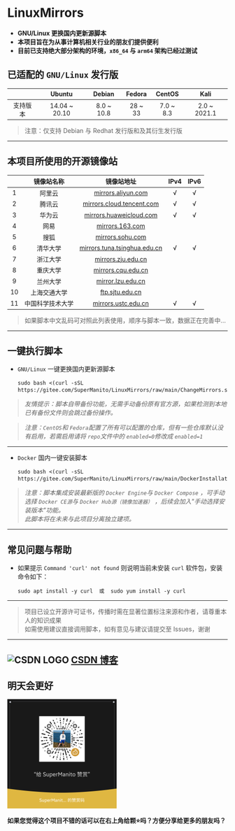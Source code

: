 # LinuxMirrors
- __GNU/Linux 更换国内更新源脚本__
- __本项目旨在为从事计算机相关行业的朋友们提供便利__
- __目前已支持绝大部分架构的环境，`x86_64` 与 `arm64` 架构已经过测试__

## 已适配的 `GNU/Linux` 发行版
|             | Ubuntu |  Debian  |  Fedora  |  CentOS  |  Kali  |
| :------:    | :-----------: | :-----------: | :-----------: | :-----------: | :-----------: |
| 支持版本     | 14.04 ~ 20.10 | 8.0 ~ 10.8 | 28 ~ 33 | 7.0 ~ 8.3 | 2.0 ~ 2021.1  |
> 注意：仅支持 Debian 与 Redhat 发行版和及其衍生发行版

***

## 本项目所使用的开源镜像站
| | 镜像站名称 | 镜像站地址 | IPv4 | IPv6 |
| :------: | :------: | :------: | :------: | :------: |
| 1 | 阿里云 | [mirrors.aliyun.com](https://developer.aliyun.com/special/mirrors/notice) | √ | √ |
| 2 | 腾讯云 | [mirrors.cloud.tencent.com](https://mirrors.cloud.tencent.com) | √ | √ |
| 3 | 华为云 | [mirrors.huaweicloud.com](https://mirrors.huaweicloud.com) | √ | √ |
| 4 | 网易 | [mirrors.163.com](https://mirrors.163.com) |  |  |
| 5 | 搜狐 | [mirrors.sohu.com](https://mirrors.sohu.com) |  |  |
| 6 | 清华大学 | [mirrors.tuna.tsinghua.edu.cn](https://mirrors.tuna.tsinghua.edu.cn) | √ | √ |
| 7 | 浙江大学 | [mirrors.zju.edu.cn](https://mirrors.zju.edu.cn) |  |  |
| 8 | 重庆大学 | [mirrors.cqu.edu.cn](https://mirrors.cqu.edu.cn) |  |  |
| 9 | 兰州大学 | [mirror.lzu.edu.cn](https://mirror.lzu.edu.cn) |  |  |
| 10 | 上海交通大学 | [ftp.sjtu.edu.cn](https://ftp.sjtu.edu.cn) |  |  |
| 11 | 中国科学技术大学 | [mirrors.ustc.edu.cn](https://mirrors.ustc.edu.cn) | √ | √ |
> 如果脚本中文乱码可对照此列表使用，顺序与脚本一致，数据正在完善中...

***

## 一键执行脚本

- `GNU/Linux` 一键更换国内更新源脚本

      sudo bash <(curl -sSL https://gitee.com/SuperManito/LinuxMirrors/raw/main/ChangeMirrors.sh)
> _友情提示：脚本自带备份功能，无需手动备份原有官方源，如果检测到本地已有备份文件则会跳过备份操作。_

> _注意：`CentOS`和 `Fedora`配置了所有可以配置的仓库，但有一些仓库默认没有启用，若需启用请将 `repo`文件中的 `enabled=0`修改成 `enabled=1`_

***

- `Docker` 国内一键安装脚本

      sudo bash <(curl -sSL https://gitee.com/SuperManito/LinuxMirrors/raw/main/DockerInstallation.sh)
> _注意：脚本集成安装最新版的 `Docker Engine`与 `Docker Compose` ，可手动选择 `Docker CE源`与 `Docker Hub源（镜像加速器）` ，后续会加入"手动选择安装版本"功能。_\
> _此脚本将在未来与此项目分离独立建项。_

***

## 常见问题与帮助
- 如果提示 `Command 'curl' not found` 则说明当前未安装 `curl` 软件包，安装命令如下：

      sudo apt install -y curl  或  sudo yum install -y curl

***

> 项目已设立开源许可证书，传播时需在显著位置标注来源和作者，请尊重本人的知识成果\
> 如需使用建议直接调用脚本，如有意见与建议请提交至 Issues，谢谢

***

## <img src="https://g.csdnimg.cn/static/logo/favicon32.ico" width="16" height="16" alt="CSDN LOGO"/> [CSDN 博客](https://blog.csdn.net/u013246692/article/details/113124295)

## 明天会更好
<img src="./icon/thank.jpg" width="250" height="250" alt="微信赞赏码"/><br/>

__如果您觉得这个项目不错的话可以在右上角给颗⭐吗？方便分享给更多的朋友吗？__

